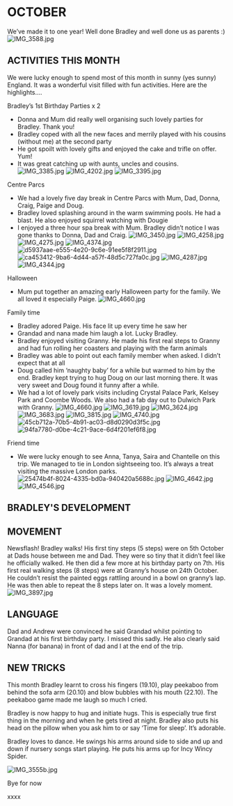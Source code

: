 # OCTOBER

We’ve made it to one year! Well done Bradley and well done us as parents :)
![IMG_3588.jpg](IMG_3588.jpg "IMG_3588.jpg")

## ACTIVITIES THIS MONTH

We were lucky enough to spend most of this month in sunny (yes sunny) England. It was a wonderful visit filled with fun activities. Here are the highlights….

Bradley’s 1st Birthday Parties x 2
- Donna and Mum did really well organising such lovely parties for Bradley. Thank you! 
- Bradley coped with all the new faces and merrily played with his cousins (without me) at the second party
- He got spoilt with lovely gifts and enjoyed the cake and trifle on offer. Yum! 
- It was great catching up with aunts, uncles and cousins.
![IMG_3385.jpg](IMG_3385.jpg "IMG_3385.jpg")
![IMG_4202.jpg](IMG_4202.jpg "IMG_4202.jpg")
![IMG_3395.jpg](IMG_3395.jpg "IMG_3395.jpg")


Centre Parcs 
- We had a lovely five day break in Centre Parcs with Mum, Dad, Donna, Craig, Paige and Doug. 
- Bradley loved splashing around in the warm swimming pools. He had a blast. He also enjoyed squirrel watching with Dougie 
- I enjoyed a three hour spa break with Mum. Bradley didn’t notice I was gone thanks to Donna, Dad and Craig.
![IMG_3450.jpg](IMG_3450.jpg "IMG_3450.jpg")
![IMG_4258.jpg](IMG_4258.jpg "IMG_4258.jpg")
![IMG_4275.jpg](IMG_4275.jpg "IMG_4275.jpg")
![IMG_4374.jpg](IMG_4374.jpg "IMG_4374.jpg")
![d5937aae-e555-4e20-9c6e-91ee5f8f2911.jpg](d5937aae-e555-4e20-9c6e-91ee5f8f2911.jpg "d5937aae-e555-4e20-9c6e-91ee5f8f2911.jpg")
![ca453412-9ba6-4d44-a57f-48d5c727fa0c.jpg](ca453412-9ba6-4d44-a57f-48d5c727fa0c.jpg "ca453412-9ba6-4d44-a57f-48d5c727fa0c.jpg")
![IMG_4287.jpg](IMG_4287.jpg "IMG_4287.jpg")
![IMG_4344.jpg](IMG_4344.jpg "IMG_4344.jpg")

Halloween
- Mum put together an amazing early Halloween party for the family. We all loved it especially Paige. 
![IMG_4660.jpg](IMG_4660.jpg "IMG_4660.jpg")


Family time
- Bradley adored Paige. His face lit up every time he saw her
- Grandad and nana made him laugh a lot. Lucky Bradley. 
- Bradley enjoyed visiting Granny. He made his first real steps to Granny and had fun rolling her coasters and playing with the farm animals
- Bradley was able to point out each family member when asked. I didn’t expect that at all
- Doug called him ‘naughty baby’ for a while but warmed to him by the end. Bradley kept trying to hug Doug on our last morning there. It was very sweet and Doug found it funny after a while. 
- We had a lot of lovely park visits including Crystal Palace Park, Kelsey Park and Coombe Woods. We also had a fab day out to Dulwich Park with Granny.
![IMG_4660.jpg](IMG_4660.jpg "IMG_4660.jpg")
![IMG_3619.jpg](IMG_3619.jpg "IMG_3619.jpg")
![IMG_3624.jpg](IMG_3624.jpg "IMG_3624.jpg")
![IMG_3683.jpg](IMG_3683.jpg "IMG_3683.jpg")
![IMG_3815.jpg](IMG_3815.jpg "IMG_3815.jpg")
![IMG_4740.jpg](IMG_4740.jpg "IMG_4740.jpg")
![45cb712a-70b5-4b91-ac03-d8d0290d3f5c.jpg](45cb712a-70b5-4b91-ac03-d8d0290d3f5c.jpg "45cb712a-70b5-4b91-ac03-d8d0290d3f5c.jpg")
![94fa7780-d0be-4c21-9ace-6d4f201ef6f8.jpg](94fa7780-d0be-4c21-9ace-6d4f201ef6f8.jpg "94fa7780-d0be-4c21-9ace-6d4f201ef6f8.jpg")


Friend time
- We were lucky enough to see Anna, Tanya, Saira and Chantelle on this trip. We managed to tie in London sightseeing too. It’s always a treat visiting the massive London parks. 
![25474b4f-8024-4335-bd0a-940420a5688c.jpg](25474b4f-8024-4335-bd0a-940420a5688c.jpg "25474b4f-8024-4335-bd0a-940420a5688c.jpg")
![IMG_4642.jpg](IMG_4642.jpg "IMG_4642.jpg")
![IMG_4546.jpg](IMG_4546.jpg "IMG_4546.jpg")


## BRADLEY'S DEVELOPMENT

## MOVEMENT

Newsflash! Bradley walks! His first tiny steps (5 steps) were on 5th October at Dads house between me and Dad. They were so tiny that it didn’t feel like he officially walked. He then did a few more at his birthday party on 7th.
His first real walking steps (8 steps) were at Granny’s house on 24th October. He couldn’t resist the painted eggs rattling around in a bowl on granny’s lap. He was then able to repeat the 8 steps later on. It was a lovely moment. 
![IMG_3897.jpg](IMG_3897.jpg "IMG_3897.jpg")


## LANGUAGE

Dad and Andrew were convinced he said Grandad whilst pointing to Grandad at his first birthday party. I missed this sadly. 
He also clearly said Nanna (for banana) in front of dad and I at the end of the trip. 


## NEW TRICKS

This month Bradley learnt to cross his fingers (19.10), play peekaboo from behind the sofa arm (20.10) and blow bubbles with his mouth (22.10). The peekaboo game made me laugh so much I cried. 

Bradley is now happy to hug and initiate hugs. This is especially true first thing in the morning and when he gets tired at night. Bradley also puts his head on the pillow when you ask him to or say ‘Time for sleep’. It’s adorable. 

Bradley loves to dance. He swings his arms around side to side and up and down if nursery songs start playing. He puts his arms up for Incy Wincy Spider.  

![IMG_3555b.jpg](IMG_3555b.jpg "IMG_3555b.jpg")


Bye for now

xxxx
